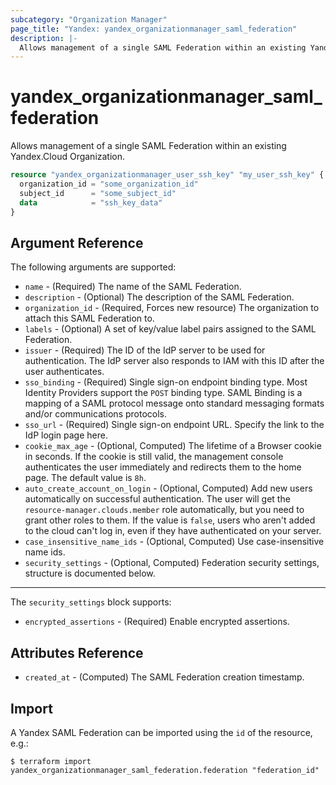```yaml
---
subcategory: "Organization Manager"
page_title: "Yandex: yandex_organizationmanager_saml_federation"
description: |-
  Allows management of a single SAML Federation within an existing Yandex.Cloud Organization.
---
```



# yandex_organizationmanager_saml_federation




Allows management of a single SAML Federation within an existing Yandex.Cloud Organization.

```terraform
resource "yandex_organizationmanager_user_ssh_key" "my_user_ssh_key" {
  organization_id = "some_organization_id"
  subject_id      = "some_subject_id"
  data            = "ssh_key_data"
}
```

## Argument Reference

The following arguments are supported:

* `name` - (Required) The name of the SAML Federation.
* `description` - (Optional) The description of the SAML Federation.
* `organization_id` - (Required, Forces new resource) The organization to attach this SAML Federation to.
* `labels` - (Optional) A set of key/value label pairs assigned to the SAML Federation.
* `issuer` - (Required) The ID of the IdP server to be used for authentication. The IdP server also responds to IAM with this ID after the user authenticates.
* `sso_binding` - (Required) Single sign-on endpoint binding type. Most Identity Providers support the `POST` binding type. SAML Binding is a mapping of a SAML protocol message onto standard messaging formats and/or communications protocols.
* `sso_url` - (Required) Single sign-on endpoint URL. Specify the link to the IdP login page here.
* `cookie_max_age` - (Optional, Computed) The lifetime of a Browser cookie in seconds. If the cookie is still valid, the management console authenticates the user immediately and redirects them to the home page. The default value is `8h`.
* `auto_create_account_on_login` - (Optional, Computed) Add new users automatically on successful authentication. The user will get the `resource-manager.clouds.member` role automatically, but you need to grant other roles to them. If the value is `false`, users who aren't added to the cloud can't log in, even if they have authenticated on your server.
* `case_insensitive_name_ids` - (Optional, Computed) Use case-insensitive name ids.
* `security_settings` - (Optional, Computed) Federation security settings, structure is documented below.

---

The `security_settings` block supports:

* `encrypted_assertions` - (Required) Enable encrypted assertions.

## Attributes Reference

* `created_at` - (Computed) The SAML Federation creation timestamp.

## Import

A Yandex SAML Federation can be imported using the `id` of the resource, e.g.:

```
$ terraform import yandex_organizationmanager_saml_federation.federation "federation_id"
```
